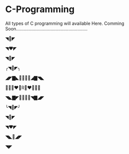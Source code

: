 # C-Programming
All types of C programming will available Here.
Comming Soon........................................................


◥🖤◤

◥❤️◤

◥🖤◤

╭◥👑◤╮

◢◤▇◣🔘🔘🔘🔘◢▇◥◣

🖤🖤💛❤️💠R💠❤️💛🖤🖤

◥◣▇◤🔘🔘🔘🔘◥▇◢◤

╰◥👑◤╯

◥🖤◤

◥♥️◤

◥◣🖤◢◤

◥◤

